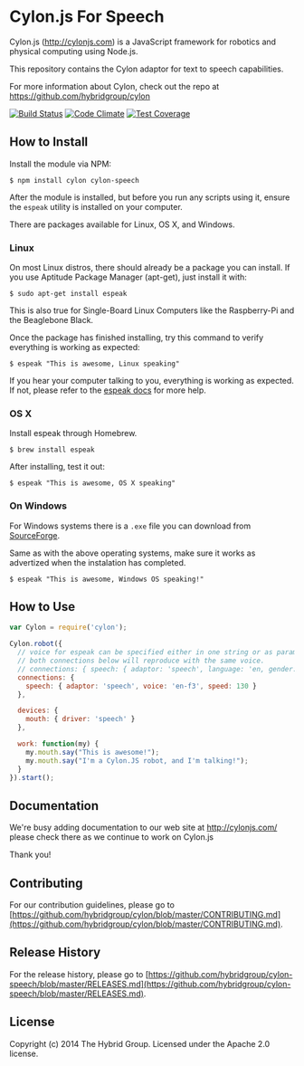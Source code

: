 # Cylon.js For Speech

Cylon.js (http://cylonjs.com) is a JavaScript framework for robotics and physical computing using Node.js.

This repository contains the Cylon adaptor for text to speech capabilities.

For more information about Cylon, check out the repo at https://github.com/hybridgroup/cylon

[![Build Status](https://secure.travis-ci.org/hybridgroup/cylon-speech.png?branch=master)](http://travis-ci.org/hybridgroup/cylon-speech) [![Code Climate](https://codeclimate.com/github/hybridgroup/cylon-speech/badges/gpa.svg)](https://codeclimate.com/github/hybridgroup/cylon-speech) [![Test Coverage](https://codeclimate.com/github/hybridgroup/cylon-speech/badges/coverage.svg)](https://codeclimate.com/github/hybridgroup/cylon-speech)

## How to Install

Install the module via NPM:

    $ npm install cylon cylon-speech

After the module is installed, but before you run any scripts using it, ensure the `espeak` utility is installed on your computer.

There are packages available for Linux, OS X, and Windows.

### Linux

On most Linux distros, there should already be a package you can install.
If you use Aptitude Package Manager (apt-get), just install it with:

    $ sudo apt-get install espeak

This is also true for Single-Board Linux Computers like the Raspberry-Pi and the Beaglebone Black.

Once the package has finished installing, try this command to verify everything is working as expected:

    $ espeak "This is awesome, Linux speaking"

If you hear your computer talking to you, everything is working as expected.
If not, please refer to the [espeak docs](http://espeak.sourceforge.net/commands.html) for more help.

### OS X

Install espeak through Homebrew.

    $ brew install espeak

After installing, test it out:

    $ espeak "This is awesome, OS X speaking"

### On Windows

For Windows systems there is a `.exe` file you can download from [SourceForge](http://espeak.sourceforge.net/download.html).

Same as with the above operating systems, make sure it works as advertized when the instalation has completed.

    $ espeak "This is awesome, Windows OS speaking!"

## How to Use

```javascript
var Cylon = require('cylon');

Cylon.robot({
  // voice for espeak can be specified either in one string or as params for the adaptor.
  // both connections below will reproduce with the same voice.
  // connections: { speech: { adaptor: 'speech', language: 'en, gender: 'f', 'voice: '3' } },
  connections: {
    speech: { adaptor: 'speech', voice: 'en-f3', speed: 130 }
  },

  devices: {
    mouth: { driver: 'speech' }
  },

  work: function(my) {
    my.mouth.say("This is awesome!");
    my.mouth.say("I'm a Cylon.JS robot, and I'm talking!");
  }
}).start();
```

## Documentation

We're busy adding documentation to our web site at http://cylonjs.com/ please check there as we continue to work on Cylon.js

Thank you!

## Contributing

For our contribution guidelines, please go to [https://github.com/hybridgroup/cylon/blob/master/CONTRIBUTING.md](https://github.com/hybridgroup/cylon/blob/master/CONTRIBUTING.md).

## Release History

For the release history, please go to [https://github.com/hybridgroup/cylon-speech/blob/master/RELEASES.md](https://github.com/hybridgroup/cylon-speech/blob/master/RELEASES.md).

## License

Copyright (c) 2014 The Hybrid Group. Licensed under the Apache 2.0 license.

